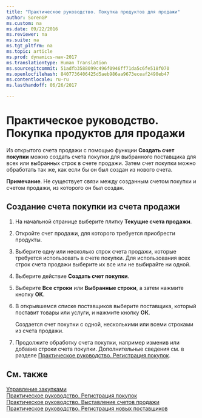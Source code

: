 ```yaml
---
title: "Практическое руководство. Покупка продуктов для продажи"
author: SorenGP
ms.custom: na
ms.date: 09/22/2016
ms.reviewer: na
ms.suite: na
ms.tgt_pltfrm: na
ms.topic: article
ms.prod: dynamics-nav-2017
ms.translationtype: Human Translation
ms.sourcegitcommit: 51adfb3588099c496f0946ff71da5c6fe518f070
ms.openlocfilehash: 8407736406425d5aeb986aa9673eceaf2490eb47
ms.contentlocale: ru-ru
ms.lasthandoff: 06/26/2017

---
```


# <a name="how-to-purchase-products-for-a-sale"></a>Практическое руководство. Покупка продуктов для продажи
Из открытого счета продажи с помощью функции **Создать счет покупки** можно создать счета покупки для выбранного поставщика для всех или выбранных строк в счете продажи. Затем счет покупки можно обработать так же, как если бы он был создан из нового счета.

**Примечание**. Не существует связи между созданным счетом покупки и счетом продажи, из которого он был создан.

## <a name="to-create-a-purchase-invoice-from-a-sales-invoice"></a>Создание счета покупки из счета продажи
1. На начальной странице выберите плитку **Текущие счета продажи**.
2. Откройте счет продажи, для которого требуется приобрести продукты.
3. Выберите одну или несколько строк счета продажи, которые требуется использовать в счете покупки. Для использования всех строк счета продажи выберите их все или не выбирайте ни одной.
4. Выберите действие **Создать счет покупки**.
5. Выберите **Все строки** или **Выбранные строки**, а затем нажмите кнопку **ОК**.  
6. В открывшемся списке поставщиков выберите поставщика, который поставит товары или услуги, и нажмите кнопку **ОК**.

    Создается счет покупки с одной, несколькими или всеми строками из счета продажи.
7. Продолжите обработку счета покупки, например изменив или добавив строки счета покупки. Дополнительные сведения см. в разделе [Практическое руководство. Регистрация покупок](purchasing-how-record-purchases.md).

## <a name="see-also"></a>См. также
[Управление закупками](purchasing-manage-purchasing.md)  
[Практическое руководство. Регистрация покупок](purchasing-how-record-purchases.md)  
[Практическое руководство. Выставление счетов продажи](sales-how-invoice-sales.md)  
[Практическое руководство. Регистрация новых поставщиков](purchasing-how-register-new-vendors.md)

